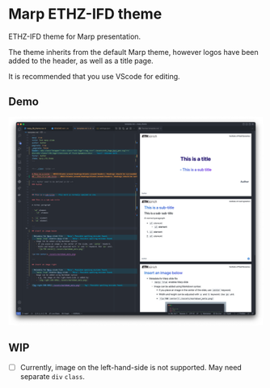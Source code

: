 # Marp ETHZ-IFD theme

ETHZ-IFD theme for Marp presentation.

The theme inherits from the default Marp theme, however logos have been added to the header, as well as a title page.

It is recommended that you use VScode for editing.

## Demo

![demo](assets/screenshot.png)

## WIP

- [ ] Currently, image on the left-hand-side is not supported. May need separate `div` `class`.